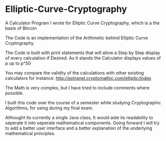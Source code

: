 # Elliptic-Curve-Cryptography
A Calculator Program I wrote for Elliptic Curve Cryptography, which is a the basis of Bitcoin 

The Code is an implementation of the Arithmetic behind Elliptic Curve Cryptography. 

The Code is built with print statements that will allow a Step by Step display of every calculation if Desired.
As it stands the Calculator displays values of p up to p^50 

You may compare the validity of the calculations with other existing calculators for instance:
http://extranet.cryptomathic.com/elliptic/index

The Math is very complex, but I have tried to include comments where possible.

I built this code over the course of a semester while studying Cryptographic Algorithms, for using during my final exam.

Althought its currently a single Java class, It would aide its readability to seperate it into seperate mathematical components.
Going forward I will try to add a better user interface and a better explanation of the underlying mathematical principles. 
